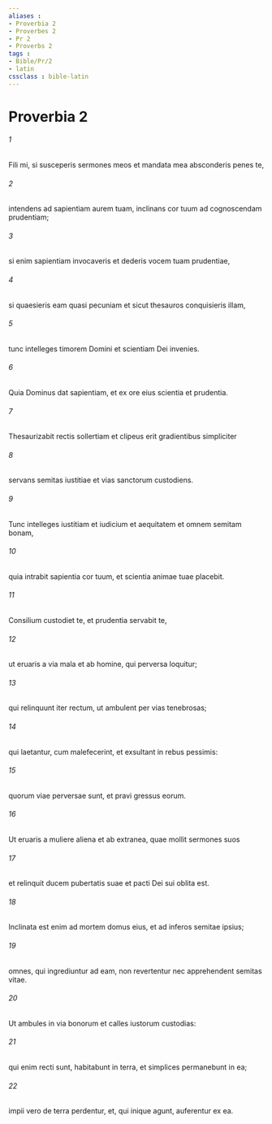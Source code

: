 ```yaml
---
aliases : 
- Proverbia 2
- Proverbes 2
- Pr 2
- Proverbs 2
tags : 
- Bible/Pr/2
- latin
cssclass : bible-latin
---
```


# Proverbia 2

###### 1
Fili mi, si susceperis sermones meos et mandata mea absconderis penes te,
###### 2
intendens ad sapientiam aurem tuam, inclinans cor tuum ad cognoscendam prudentiam;
###### 3
si enim sapientiam invocaveris et dederis vocem tuam prudentiae, 
###### 4
si quaesieris eam quasi pecuniam et sicut thesauros conquisieris illam,
###### 5
tunc intelleges timorem Domini et scientiam Dei invenies.
###### 6
Quia Dominus dat sapientiam, et ex ore eius scientia et prudentia. 
###### 7
Thesaurizabit rectis sollertiam et clipeus erit gradientibus simpliciter
###### 8
servans semitas iustitiae et vias sanctorum custodiens.
###### 9
Tunc intelleges iustitiam et iudicium et aequitatem et omnem semitam bonam,
###### 10
quia intrabit sapientia cor tuum, et scientia animae tuae placebit.
###### 11
Consilium custodiet te, et prudentia servabit te,
###### 12
ut eruaris a via mala et ab homine, qui perversa loquitur;
###### 13
qui relinquunt iter rectum, ut ambulent per vias tenebrosas;
###### 14
qui laetantur, cum malefecerint, et exsultant in rebus pessimis:
###### 15
quorum viae perversae sunt, et pravi gressus eorum.
###### 16
Ut eruaris a muliere aliena et ab extranea, quae mollit sermones suos
###### 17
et relinquit ducem pubertatis suae et pacti Dei sui oblita est.
###### 18
Inclinata est enim ad mortem domus eius, et ad inferos semitae ipsius;
###### 19
omnes, qui ingrediuntur ad eam, non revertentur nec apprehendent semitas vitae.
###### 20
Ut ambules in via bonorum et calles iustorum custodias:
###### 21
qui enim recti sunt, habitabunt in terra, et simplices permanebunt in ea;
###### 22
impii vero de terra perdentur, et, qui inique agunt, auferentur ex ea.
